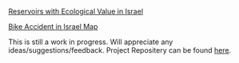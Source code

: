 
[Reservoirs with Ecological Value in Israel](https://est987.github.io/Ecological%20Reservoirs%20Israel%20-%20webmap/index.html)

[Bike Accident in Israel Map](https://est987.github.io/BikeAccidents/webmap/index.html)

This is still a work in progress. Will appreciate any ideas/suggestions/feedback.
Project Repositery can be found [here](https://github.com/est987/BikeAccidentMapper).
